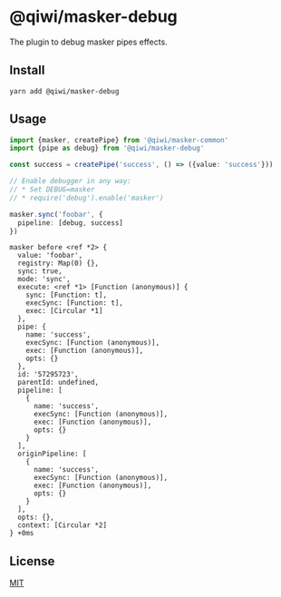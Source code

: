 # @qiwi/masker-debug
The plugin to debug masker pipes effects.

## Install
```shell script
yarn add @qiwi/masker-debug
```

## Usage
```typescript
import {masker, createPipe} from '@qiwi/masker-common'
import {pipe as debug} from '@qiwi/masker-debug'

const success = createPipe('success', () => ({value: 'success'}))

// Enable debugger in any way:
// * Set DEBUG=masker
// * require('debug').enable('masker')

masker.sync('foobar', {
  pipeline: [debug, success]
})
```

```shell
masker before <ref *2> {
  value: 'foobar',
  registry: Map(0) {},
  sync: true,
  mode: 'sync',
  execute: <ref *1> [Function (anonymous)] {
    sync: [Function: t],
    execSync: [Function: t],
    exec: [Circular *1]
  },
  pipe: {
    name: 'success',
    execSync: [Function (anonymous)],
    exec: [Function (anonymous)],
    opts: {}
  },
  id: '57295723',
  parentId: undefined,
  pipeline: [
    {
      name: 'success',
      execSync: [Function (anonymous)],
      exec: [Function (anonymous)],
      opts: {}
    }
  ],
  originPipeline: [
    {
      name: 'success',
      execSync: [Function (anonymous)],
      exec: [Function (anonymous)],
      opts: {}
    }
  ],
  opts: {},
  context: [Circular *2]
} +0ms
```

## License
[MIT](https://github.com/qiwi/masker/blob/master/LICENSE)
